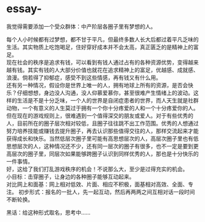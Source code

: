 # essay-
我觉得需要添加一个受众群体：中产阶层各圈子里有梦想的人。  

每个人小时候都有过梦想，都不甘于平凡，但最终多数人长大后都过着平凡乏味的生活。其实物质上吃饱喝足，住好穿好成本并不会太高，真正匮乏的是精神上的富足。  
现在社会的秩序是追求有钱，可以看到有钱人通过占有的各种资源优势，变得越来越有钱。其实有钱的人大部分价值也就花在追求精神上的富足，优越感、成就感、浪漫。倘若得了抑郁症，感受不到这些情感，再有钱又有什么用。    
还有另一种情况，假设你是世界上唯一的人，拥有地球上所有的资源，是否会快乐？仔细想想，身边没人沟通，没人仰慕爱慕你，甚至很难产生情绪上的波动。这样的生活是不是十分乏味，一个人的世界是自闭症患者的世界，而人天生就是社群动物，一个有意义的人生莫过于拥有一个你十分疼爱的人和一个十分疼爱你的人。  
但在现在的游戏规则上，很难遇到一个值得深交的朋友或爱人。对于有些优秀的人，目前所在的圈子层次相对较低，且圈子往往跳不出工作范围。优秀的人想通过努力培养技能或赚钱去提升圈子，再去认识那些值得交往的人，那样交流起来才能获得成长和快乐。当然低层次圈子里可能有高思想层次的人，高层次圈子里也有低思想层次的人，这种情况还不少，还有同一层次的圈子有很多，也不一定是要到更高层次的圈子里，同层次如果能够跨圈子认识到同样优秀的人，那也是十分快乐的一件事情。  
好，这给了我们打乱游戏秩序的机会！不说那么大，至少是过得充实的机会。  
小目标：击穿圈子，让身边的各种圈子能够互动起来。  
对比网上和面基：网上相对低效、片面、相应不积极，面基相对高效、全面、专注。
初步形式：报名的一批人，先一起互动，然后再两两之间互相对话一段时间不断轮换。

黑话：给这种形式取名，思考中……
